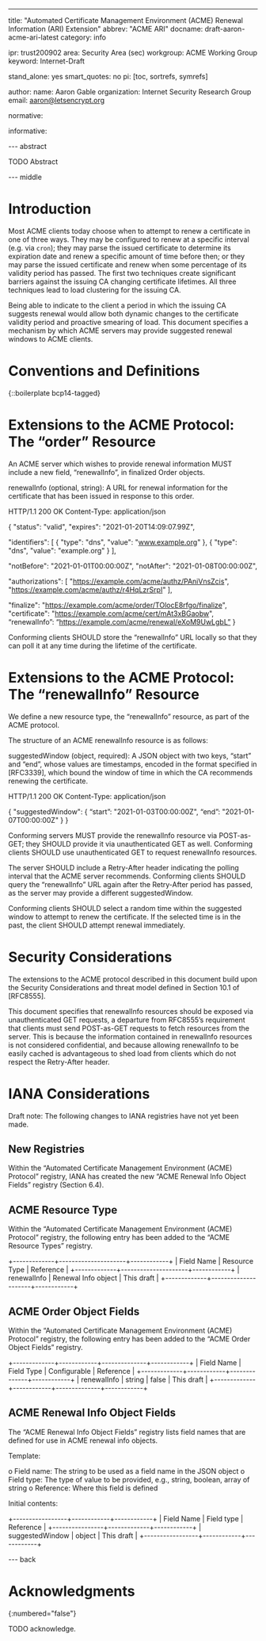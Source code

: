 ---
title: "Automated Certificate Management Environment (ACME) Renewal Information (ARI) Extension"
abbrev: "ACME ARI"
docname: draft-aaron-acme-ari-latest
category: info

ipr: trust200902
area: Security Area (sec)
workgroup: ACME Working Group
keyword: Internet-Draft

stand_alone: yes
smart_quotes: no
pi: [toc, sortrefs, symrefs]

author:
  name: Aaron Gable
  organization: Internet Security Research Group
  email: aaron@letsencrypt.org

normative:

informative:

--- abstract

TODO Abstract

--- middle

# Introduction

Most ACME clients today choose when to attempt to renew a certificate in one of three ways. They may be configured to renew at a specific interval (e.g. via `cron`); they may parse the issued certificate to determine its expiration date and renew a specific amount of time before then; or they may parse the issued certificate and renew when some percentage of its validity period has passed. The first two techniques create significant barriers against the issuing CA changing certificate lifetimes. All three techniques lead to load clustering for the issuing CA.

Being able to indicate to the client a period in which the issuing CA suggests renewal would allow both dynamic changes to the certificate validity period and proactive smearing of load. This document specifies a mechanism by which ACME servers may provide suggested renewal windows to ACME clients.

# Conventions and Definitions

{::boilerplate bcp14-tagged}

# Extensions to the ACME Protocol: The “order” Resource

An ACME server which wishes to provide renewal information MUST include a new field, “renewalInfo”, in finalized Order objects.

renewalInfo (optional, string): A URL for renewal information for the certificate that has been issued in response to this order.

HTTP/1.1 200 OK
Content-Type: application/json

{
  "status": "valid",
  "expires": "2021-01-20T14:09:07.99Z",

  "identifiers": [
    { "type": "dns", "value": "www.example.org" },
    { "type": "dns", "value": "example.org" }
  ],

  "notBefore": "2021-01-01T00:00:00Z",
  "notAfter": "2021-01-08T00:00:00Z",

  "authorizations": [
    "https://example.com/acme/authz/PAniVnsZcis",
    "https://example.com/acme/authz/r4HqLzrSrpI"
  ],

  "finalize": "https://example.com/acme/order/TOlocE8rfgo/finalize",
  "certificate": "https://example.com/acme/cert/mAt3xBGaobw",
  “renewalInfo”: “https://example.com/acme/renewal/eXoM9UwLgbL”
}

Conforming clients SHOULD store the “renewalInfo” URL locally so that they can poll it at any time during the lifetime of the certificate.

# Extensions to the ACME Protocol: The “renewalInfo” Resource

We define a new resource type, the “renewalInfo” resource, as part of the ACME protocol.

The structure of an ACME renewalInfo resource is as follows:

suggestedWindow (object, required): A JSON object with two keys, “start” and “end”, whose values are timestamps, encoded in the format specified in [RFC3339], which bound the window of time in which the CA recommends renewing the certificate.

HTTP/1.1 200 OK
Content-Type: application/json

{
  "suggestedWindow": {
    “start”: "2021-01-03T00:00:00Z",
    “end”: "2021-01-07T00:00:00Z"
  }
}

Conforming servers MUST provide the renewalInfo resource via POST-as-GET; they SHOULD provide it via unauthenticated GET as well. Conforming clients SHOULD use unauthenticated GET to request renewalInfo resources. 

The server SHOULD include a Retry-After header indicating the polling interval that the ACME server recommends. Conforming clients SHOULD query the “renewalInfo” URL again after the Retry-After period has passed, as the server may provide a different suggestedWindow.

Conforming clients SHOULD select a random time within the suggested window to attempt to renew the certificate. If the selected time is in the past, the client SHOULD attempt renewal immediately.

# Security Considerations

The extensions to the ACME protocol described in this document build upon the Security Considerations and threat model defined in Section 10.1 of [RFC8555].

This document specifies that renewalInfo resources should be exposed via unauthenticated GET requests, a departure from RFC8555’s requirement that clients must send POST-as-GET requests to fetch resources from the server. This is because the information contained in renewalInfo resources is not considered confidential, and because allowing renewalInfo to be easily cached is advantageous to shed load from clients which do not respect the Retry-After header.

# IANA Considerations

Draft note: The following changes to IANA registries have not yet been made.

## New Registries

Within the “Automated Certificate Management Environment (ACME) Protocol” registry, IANA has created the new “ACME Renewal Info Object Fields” registry (Section 6.4).

## ACME Resource Type

Within the “Automated Certificate Management Environment (ACME) Protocol” registry, the following entry has been added to the “ACME Resource Types” registry.

+-------------+---------------------+------------+
| Field Name  | Resource Type       | Reference  |
+-------------+---------------------+------------+
| renewalInfo | Renewal Info object | This draft |
+-------------+---------------------+------------+

## ACME Order Object Fields

Within the “Automated Certificate Management Environment (ACME) Protocol” registry, the following entry has been added to the “ACME Order Object Fields” registry.

+-------------+------------+--------------+------------+
| Field Name  | Field Type | Configurable | Reference  |
+-------------+------------+--------------+------------+
| renewalInfo | string     | false        | This draft |
+-------------+------------+--------------+------------+

## ACME Renewal Info Object Fields

The “ACME Renewal Info Object Fields” registry lists field names that are defined for use in ACME renewal info objects.

Template:

o Field name: The string to be used as a field name in the JSON object
o Field type: The type of value to be provided, e.g., string, boolean, array of string
o Reference: Where this field is defined

Initial contents:

+-----------------+------------+------------+
| Field Name      | Field type | Reference  |
+----------------+-------------+------------+
| suggestedWindow | object     | This draft |
+-----------------+------------+------------+

--- back

# Acknowledgments
{:numbered="false"}

TODO acknowledge.
